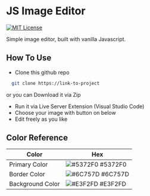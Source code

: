 # JS Image Editor
[![MIT License](https://img.shields.io/badge/License-MIT-green.svg)](https://choosealicense.com/licenses/mit/)


Simple image editor, built with vanilla Javascript.

## How To Use

- Clone this github repo
```bash
  git clone https://link-to-project
```

or you can Download it via Zip

- Run it via Live Server Extension (Visual Studio Code)
- Choose your image with button on below
- Edit freely as you like

## Color Reference

| Color             | Hex                                                                |
| ----------------- | ------------------------------------------------------------------ |
| Primary Color | ![#5372F0](https://via.placeholder.com/10/5372F0?text=+) #5372F0 |
| Border Color | ![#6C757D](https://via.placeholder.com/10/6C757D?text=+) #6C757D |
| Background Color | ![#E3F2FD](https://via.placeholder.com/10/E3F2FD?text=+) #E3F2FD |
